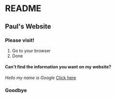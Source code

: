 # README 
## Paul's Website 
### Please visit! 
1. Go to your browser 
2. Done 
#### Can't find the information you want on my website? 
 _Hello my name is Google_
[Click here](www.google.com) 
### Goodbye  
